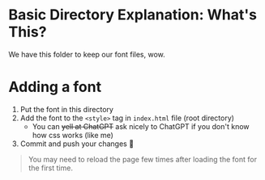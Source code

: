# Basic Directory Explanation: What's This?
We have this folder to keep our font files, wow.

# Adding a font
1. Put the font in this directory
2. Add the font to the `<style>` tag in `index.html` file (root directory)
    - You can ~~yell at ChatGPT~~ ask nicely to ChatGPT if you don't know how css works (like me)
3. Commit and push your changes 🎉

> You may need to reload the page few times after loading the font for the first time.

